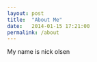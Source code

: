 ```yaml
---
layout: post
title:  "About Me"
date:   2014-01-15 17:21:00
permalink: /about
---
```


My name is nick olsen

